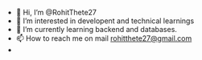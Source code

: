 - 👋 Hi, I’m @RohitThete27
- 👀 I’m interested in developent and technical learnings
- 🌱 I’m currently learning backend and databases.
- 📫 How to reach me on mail rohitthete27@gmail.com
- 
<!---
RohitThete27/RohitThete27 is a ✨ special ✨ repository because its `README.md` (this file) appears on your GitHub profile.
You can click the Preview link to take a look at your changes.
--->
